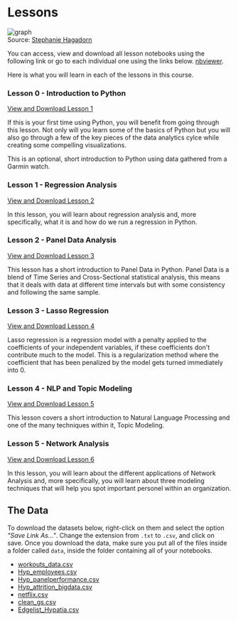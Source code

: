 # Lessons

![graph](https://cdn.dribbble.com/users/477862/screenshots/3289260/player-piano5.gif)  
Source: [Stephanie Hagadorn](https://dribbble.com/shots/3289260-High-Low-Graph)


You can access, view and download all lesson notebooks using the following link or go to each individual one using the links below.
[nbviewer](https://nbviewer.jupyter.org/github/ramonprz01/people-analytics/tree/master/notebooks/).


Here is what you will learn in each of the lessons in this course.

### Lesson 0 - Introduction to Python

[View and Download Lesson 1](https://nbviewer.jupyter.org/github/ramonprz01/people-analytics/blob/master/notebooks/00_intro_python.ipynb)

If this is your first time using Python, you will benefit from going through this lesson. Not only will you learn some of the basics of Python but you will also go through a few of the key pieces of the data analytics cylce while creating some compelling visualizations.

This is an optional, short introduction to Python using data gathered from a Garmin watch.

### Lesson 1 - Regression Analysis

[View and Download Lesson 2](https://nbviewer.jupyter.org/github/ramonprz01/people-analytics/blob/master/notebooks/01_regression.ipynb)

In this lesson, you will learn about regression analysis and, more specifically, what it is and how do we run a regression in Python.

### Lesson 2 - Panel Data Analysis

[View and Download Lesson 3](https://nbviewer.jupyter.org/github/ramonprz01/people-analytics/blob/master/notebooks/02_panel_data.ipynb)

This lesson has a short introduction to Panel Data in Python. Panel Data is a blend of Time Series and Cross-Sectional statistical analysis, this means that it deals with data at different time intervals but with some consistency and following the same sample.


### Lesson 3 - Lasso Regression

[View and Download Lesson 4](https://nbviewer.jupyter.org/github/ramonprz01/people-analytics/blob/master/notebooks/03_lasso.ipynb)

Lasso regression is a regression model with a penalty applied to the coefficients of your independent variables, if these coefficients don't contribute much to the model. This is a regularization method where the coefficient that has been penalized by the model gets turned immediately into 0. 

### Lesson 4 - NLP and Topic Modeling

[View and Download Lesson 5](https://nbviewer.jupyter.org/github/ramonprz01/people-analytics/blob/master/notebooks/04_nlp_topic_modeling.ipynb)

This lesson covers a short introduction to Natural Language Processing and one of the many techniques within it, Topic Modeling.

### Lesson 5 - Network Analysis

[View and Download Lesson 6](https://nbviewer.jupyter.org/github/ramonprz01/people-analytics/blob/master/notebooks/05_network_analysis.ipynb)

In this lesson, you will learn about the different applications of Network Analysis and, more specifically, you will learn about three modeling techniques that will help you spot important personel within an organization.

## The Data

To download the datasets below, right-click on them and select the option _"Save Link As..."_. Change the extension from `.txt` to `.csv`, and click on save. Once you download the data, make sure you put all of the files inside a folder called `data`, inside the folder containing all of your notebooks.

- [workouts_data.csv](https://raw.githubusercontent.com/ramonprz01/people-analytics/master/notebooks/data/workouts_data.csv)
- [Hyp_employees.csv](https://raw.githubusercontent.com/ramonprz01/people-analytics/master/notebooks/data/Hyp_employees.csv)
- [Hyp_panelperformance.csv](https://raw.githubusercontent.com/ramonprz01/people-analytics/master/notebooks/data/Hyp_panelperformance.csv)
- [Hyp_attrition_bigdata.csv](https://raw.githubusercontent.com/ramonprz01/people-analytics/master/notebooks/data/Hyp_attrition_bigdata.csv)
- [netflix.csv](https://raw.githubusercontent.com/ramonprz01/people-analytics/master/notebooks/data/netflix.csv)
- [clean_gs.csv](https://raw.githubusercontent.com/ramonprz01/people-analytics/master/notebooks/data/clean_gs.csv)
- [Edgelist_Hypatia.csv](https://raw.githubusercontent.com/ramonprz01/people-analytics/master/notebooks/data/Edgelist_Hypatia.csv)